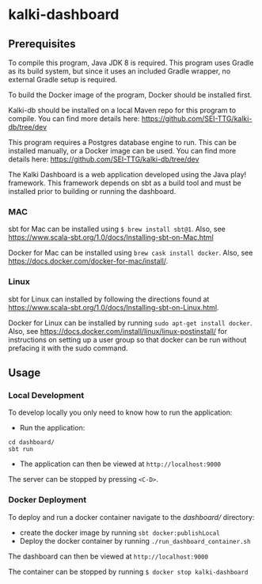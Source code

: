 # kalki-dashboard

## Prerequisites
To compile this program, Java JDK 8 is required. This program uses Gradle as its build system, but since it uses an included Gradle wrapper, no external Gradle setup is required.

To build the Docker image of the program, Docker should be installed first.

Kalki-db should be installed on a local Maven repo for this program to compile. You can find more details here: https://github.com/SEI-TTG/kalki-db/tree/dev

This program requires a Postgres database engine to run. This can be installed manually, or a Docker image can be used. You can find more details here: https://github.com/SEI-TTG/kalki-db/tree/dev

The Kalki Dashboard is a web application developed using the Java play! framework.  This framework depends on sbt as a build tool and must be installed prior to building or running the dashboard.

### MAC
sbt for Mac can be installed using `$ brew install sbt@1`. Also, see https://www.scala-sbt.org/1.0/docs/Installing-sbt-on-Mac.html

Docker for Mac can be installed using `brew cask install docker`.
Also, see https://docs.docker.com/docker-for-mac/install/.

### Linux
sbt for Linux can installed by following the directions found at https://www.scala-sbt.org/1.0/docs/Installing-sbt-on-Linux.html.

Docker for Linux can be installed by running `sudo apt-get install docker`.  Also, see https://docs.docker.com/install/linux/linux-postinstall/ for instructions on setting up a user group so that docker can be run without prefacing it with the sudo command.

## Usage
### Local Development
To develop locally you only need to know how to run the application:
- Run the application:
```
cd dashboard/
sbt run
```
- The application can then be viewed at `http://localhost:9000`

The server can be stopped by pressing `<C-D>`. 
### Docker Deployment
To deploy and run a docker container navigate to the *dashboard/* directory:

- create the docker image by running `sbt docker:publishLocal`
- Deploy the docker container by running `./run_dashboard_container.sh`

The dashboard can then be viewed at `http://localhost:9000`

The container can be stopped by running `$ docker stop kalki-dashboard`
